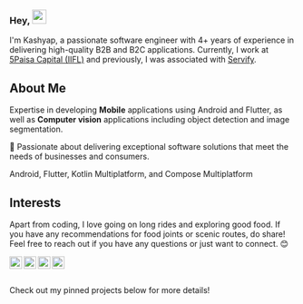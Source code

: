 ### Hey, <img src="https://media.giphy.com/media/hvRJCLFzcasrR4ia7z/giphy.gif" width="25px">

I'm Kashyap, a passionate software engineer with 4+ years of experience in delivering high-quality B2B and B2C applications. Currently, I work at [5Paisa Capital (IIFL)](https://www.5paisa.com/) and previously, I was associated with [Servify](https://servify.in/).


## About Me
Expertise in developing **Mobile** applications using Android and Flutter, as well as **Computer vision** applications including object detection and image segmentation.

🌱 Passionate about delivering exceptional software solutions that meet the needs of businesses and consumers.

Android, Flutter, Kotlin Multiplatform, and Compose Multiplatform

## Interests
Apart from coding, I love going on long rides and exploring good food. If you have any recommendations for food joints or scenic routes, do share! Feel free to reach out if you have any questions or just want to connect. 😊

<a href="https://www.linkedin.com/in/kashyapdas/">
  <img align="left" alt="Kashyap's LinkdeIN" width="22px" src="https://cdn.jsdelivr.net/npm/simple-icons@v3/icons/linkedin.svg" />
</a>
<a href="https://medium.com/@kashyapbhat">
  <img align="left" alt="Kashyap's Medium" width="22px" src="https://simpleicons.org/icons/medium.svg" />
</a>
<a href="http://instagram.com/mr__bhat">
  <img align="left" alt="Kashyap's Instagram" width="22px" src="https://cdn.jsdelivr.net/npm/simple-icons@v3/icons/instagram.svg" />
</a>
<a href="https://www.youtube.com/@KashyapBhat">
  <img align="left" alt="Kashyap's Youtube" width="22px" src="https://cdn.jsdelivr.net/npm/simple-icons@v3/icons/youtube.svg" />
</a>
<br /><br />

<br />
Check out my pinned projects below for more details!
